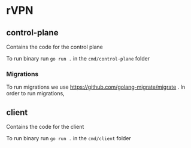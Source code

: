 # rVPN

## control-plane

Contains the code for the control plane

To run binary run `go run .` in the `cmd/control-plane` folder

### Migrations

To run migrations we use https://github.com/golang-migrate/migrate . In order to run migrations,

## client

Contains the code for the client

To run binary run `go run .` in the `cmd/client` folder
